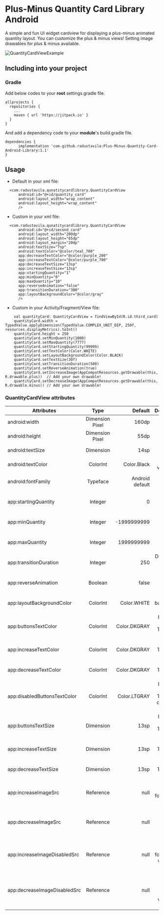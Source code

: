 # Plus-Minus Quantity Card Library Android 


A simple and fun UI widget cardview for displaying a plus-minus animated quantity layout.
You can customize the plus & minus views! Setting image drawables for plus & minus available.

![QuantityCardViewExample](https://user-images.githubusercontent.com/62139439/224288780-f2f66dd3-edc8-4ad7-ab54-1d07b49c88b1.gif)

## Including into your project

### Gradle 

Add below codes to your <b>root</b> settings.gradle file.

```
allprojects {
  repositories {
    ...
    maven { url 'https://jitpack.io' }
  }
}
```

And add a dependency code to your <b>module</b>'s build.gradle file.

```
dependencies {
      implementation 'com.github.radustavila:Plus-Minus-Quantity-Card-Android-Library:1.1'
}
```

## Usage

- Default in your xml file:

```
  <com.radustavila.qunatitycardlibrary.QuantityCardView
      android:id="@+id/quantity_card"
      android:layout_width="wrap_content"
      android:layout_height="wrap_content"
      />
```

- Custom in your xml file:

```
  <com.radustavila.qunatitycardlibrary.QuantityCardView
      android:id="@+id/second_card"
      android:layout_width="200dp"
      android:layout_height="65dp"
      android:layout_margin="20dp"
      android:textSize="7sp"
      android:textColor="@color/teal_700"
      app:decreaseTextColor="@color/purple_200"
      app:increaseTextColor="@color/purple_700"
      app:decreaseTextSize="13sp"
      app:increaseTextSize="13sp"
      app:startingQuantity="1"
      app:minQuantity="0"
      app:maxQuantity="10"
      app:reverseAnimation="false"
      app:transitionDuration="300"
      app:layoutBackgroundColor="@color/gray"
      />
```

- Custom in your Activity/Fragment/View file:

```
    val quantityCard: QuantityCardView = findViewById(R.id.third_card)
    quantityCard.width = TypedValue.applyDimension(TypedValue.COMPLEX_UNIT_DIP, 250f, resources.displayMetrics).toInt()
    quantityCard.height = 250
    quantityCard.setMinQuantity(1000)
    quantityCard.setMaxQuantity(7777)
    quantityCard.setStartingQuantity(99999)
    quantityCard.setTextColor(Color.WHITE)
    quantityCard.setLayoutBackgroundColor(Color.BLACK)
    quantityCard.setTextSize(30f)
    quantityCard.setTransitionDuration(500)
    quantityCard.setReverseAnimation(true)
    quantityCard.setIncreaseImage(AppCompatResources.getDrawable(this, R.drawable.plus))  // Add your own drawable!
    quantityCard.setDecreaseImage(AppCompatResources.getDrawable(this, R.drawable.minus)) // Add your own drawable!
```

### QuantityCardView attributes

| Attributes        | Type           | Default  | Description 
| ------------------|:--------------:| --------:|------------: 
| android:width | Dimension Pixel | 160dp | Card's width 
| android:height | Dimension Pixel | 55dp | Card's height
| android:textSize | Dimension |   14sp    | Quantity's value size
| android:textColor | ColorInt | Color.Black | Quantity's value color
| android:fontFamily | Typeface | Android default | Quantity's value typeface
| app:startingQuantity | Integer | 0 | Quantity starting value
| app:minQuantity | Integer | -1999999999 | Quantity minimum value
| app:maxQuantity | Integer | 1999999999 | Quantity maximum value
| app:transitionDuration | Integer | 250 | Duration for animation transition
| app:reverseAnimation | Boolean | false | Animation transition direction
| app:layoutBackgroundColor | ColorInt | Color.WHITE | Card's background color
| app:buttonsTextColor | ColorInt | Color.DKGRAY | Increase & Decrease TextView's color
| app:increaseTextColor | ColorInt | Color.DKGRAY | Increase TextView's color
| app:decreaseTextColor | ColorInt | Color.DKGRAY | Decrease TextView's color
| app:disabledButtonsTextColor | ColorInt | Color.LTGRAY | Increase & Decrease TextView's color when disabled
| app:buttonsTextSize | Dimension | 13sp | Increase & Decrease TextView's size
| app:increaseTextSize | Dimension | 13sp | Increase TextView's size
| app:decreaseTextSize | Dimension | 13sp | Decrease TextView's size
| app:increaseImageSrc | Reference | null | Image drawable for increase view
| app:decreaseImageSrc | Reference | null | Image drawable for decrease view
| app:increaseImageDisabledSrc | Reference | null | Image drawable for increase view when disabled
| app:decreaseImageDisabledSrc | Reference | null | Image drawable for decrease view when disabled



